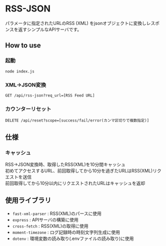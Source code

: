 # RSS-JSON

パラメータに指定されたURLのRSS (XML) をjsonオブジェクトに変換しレスポンスを返すシンプルなAPIサーバです。

## How to use

### 起動

```
node index.js
```

### XML→JSON変換

```
GET /api/rss-json?req_url=[RSS Feed URL]
```

### カウンターリセット

```
DELETE /api/reset?scope=[success/fail/error(カンマ区切りで複数指定)]
```

## 仕様

### キャッシュ

RSS→JSON変換時、取得したRSS(XML)を10分間キャッシュ  
初めてアクセスするURL、前回取得してから10分を過ぎたURLはRSS(XML)リクエストを送信  
前回取得してから10分以内にリクエストされたURLはキャッシュを返却  

## 使用ライブラリ

- `fast-xml-parser` : RSS(XML)のパースに使用
- `express` : APIサーバの構築に使用
- `cross-fetch` : RSS(XML)の取得に使用
- `moment-timezone` : ログ記録時の時刻文字列生成に使用
- `dotenv` : 環境変数の読み取り(.envファイルの読み取り)に使用
